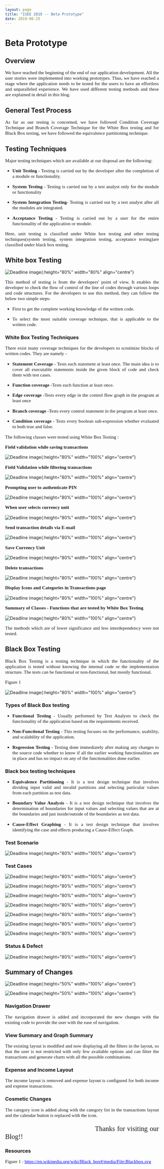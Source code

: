```yaml
---
layout: page
title: "ISEE 2019 -- Beta Prototype"
date: 2019-06-25
---
```


# Beta Prototype

## Overview

<p style="font-family:Times;font-size:110%;text-align:justify">We have reached the beginning of the end of our application development. All the user stories were implemented into working prototypes. Thus, we have reached a stage where the application needs to be tested for the users to have an effortless and unparalleled experience. We have used different testing methods and these are explained in detail in this blog.
</p>

## General Test Process

<p style="font-family:Times;font-size:110%;text-align:justify">As far as our testing is concerned, we have followed Condition Coverage Technique and Branch Coverage Technique for the White Box testing and for Black Box testing, we have followed the equivalence partitioning technique.</p>

## Testing Techniques

<p style="font-family:Times;font-size:110%;text-align:justify">Major testing techniques which are available at our disposal are the following: </p>
  
<ul>
  <li><p style="font-family:Times;font-size:110%;text-align:justify"><b>Unit Testing</b> - Testing is carried out by the developer after the completion of a module or functionality.</p></li>
  <li><p style="font-family:Times;font-size:110%;text-align:justify"><b>System Testing</b> - Testing is carried out by a test analyst only for the module or functionality</p></li> 
  <li><p style="font-family:Times;font-size:110%;text-align:justify"><b>System Integration Testing</b>- Testing is carried out by a test analyst after all the modules are integrated.</p></li>
  <li><p style="font-family:Times;font-size:110%;text-align:justify"><b>Acceptance Testing</b> - Testing is carried out by a user for the entire functionality of the application or module.</p></li></ul>
  
  
<p style="font-family:Times;font-size:110%;text-align:justify">Here, unit testing is classified under White box testing and other testing techniques(system testing, system integration testing, acceptance testing)are classified under black box testing.</p>
  
  
## White box Testing

![Deadline image]({{site.baseurl}}/images/whiteboxflow.PNG "Img 1"){:height="80%" width="80%" align="centre"}

<p style="font-family:Times;font-size:110%;text-align:justify">This method of testing is from the developers' point of view. It enables the developer to check the flow of control of the line of codes through various loops and code structures. For the developers to use this method, they can follow the below two simple steps-</p>

<ul>
  <li><p style="font-family:Times;font-size:110%;text-align:justify">First to get the complete working knowledge of the written code. </p></li>
  <li><p style="font-family:Times;font-size:110%;text-align:justify">To select the most suitable coverage technique, that is applicable to the written code.</p></li></ul>


### White Box Testing Techniques  

<p style="font-family:Times;font-size:110%;text-align:justify">There exist many coverage techniques for the developers to scrutinize blocks of written codes. They are namely -</p>

<ul>
  <li><p style="font-family:Times;font-size:110%;text-align:justify"><b>Statement Coverage</b> - Tests each statement at least once. The main idea is to cover all executable statements inside the given block of code and check them with test cases. </p></li>
  <li><p style="font-family:Times;font-size:110%;text-align:justify"><b>Function coverage</b> -Tests each function at least once.</p></li>
  <li><p style="font-family:Times;font-size:110%;text-align:justify"><b>Edge coverage</b> -Tests every edge in the control flow graph in the program at least once</p></li>
  <li><p style="font-family:Times;font-size:110%;text-align:justify"><b>Branch coverage</b> -Tests every control statement in the program at least once.</p></li>
  <li><p style="font-family:Times;font-size:110%;text-align:justify"><b>Condition coverage</b> - Tests every boolean sub-expression whether evaluated to both true and false.</p></li></ul>
  
<p style="font-family:Times;font-size:110%;text-align:justify">The following classes were tested using White Box Testing : </p>

<p style="font-family:Times;font-size:110%;text-align:justify"> <b>Field validation while saving transactions</b> </p>

![Deadline image]({{site.baseurl}}/images/WBCValidation.PNG "Img 1"){:height="80%" width="100%" align="centre"}

<p style="font-family:Times;font-size:110%;text-align:justify"> <b> Field Validation while filtering transactions </b></p>

![Deadline image]({{site.baseurl}}/images/DateRangeWBC.PNG "Img 2"){:height="80%" width="100%" align="centre"}

<p style="font-family:Times;font-size:110%;text-align:justify"> <b>Prompting user to authenticate PIN</b> </p>

![Deadline image]({{site.baseurl}}/images/onlogintest.PNG "Img 4"){:height="80%" width="100%" align="centre"}

<p style="font-family:Times;font-size:110%;text-align:justify"> <b>When user selects currency unit</b> </p>

![Deadline image]({{site.baseurl}}/images/onsetcurrencytest.PNG "Img 5"){:height="80%" width="100%" align="centre"}

<p style="font-family:Times;font-size:110%;text-align:justify"> <b>Send transaction details via E-mail</b> </p>

![Deadline image]({{site.baseurl}}/images/sendmailtest.PNG "Img 6"){:height="80%" width="100%" align="centre"}

<p style="font-family:Times;font-size:110%;text-align:justify"> <b>Save Currency Unit</b> </p>

![Deadline image]({{site.baseurl}}/images/AddCurrencyWBC.PNG "Img 7"){:height="80%" width="100%" align="centre"}

<p style="font-family:Times;font-size:110%;text-align:justify"> <b>Delete transactions</b> </p>

![Deadline image]({{site.baseurl}}/images/DeleteTransactions.PNG "Img 8"){:height="80%" width="100%" align="centre"}

<p style="font-family:Times;font-size:110%;text-align:justify"> <b>Display Icons and Categories in Transactions page</b> </p>

![Deadline image]({{site.baseurl}}/images/GetIconWBC.PNG "Img 9"){:height="80%" width="100%" align="centre"}

<p style="font-family:Times;font-size:110%;text-align:justify"> <b>Summary of Classes - Functions that are tested by White Box Testing</b></p>

![Deadline image]({{site.baseurl}}/images/WBCtestcases.PNG "Img 10"){:height="80%" width="100%" align="centre"}

<p style="font-family:Times;font-size:110%;text-align:justify">The methods which are of lower significance and less interdependency were not tested. </p>


## Black Box Testing

<p style="font-family:Times;font-size:110%;text-align:justify">Black Box Testing is a testing technique in which the functionality of the application is tested without knowing the internal code or the implementation structure. The tests can be functional or non-functional, but mostly functional. </p>

<p style="font-family:Times;font-size:110%;text-align:justify">Figure 1 </p>

![Deadline image]({{site.baseurl}}/images/Blackbox.svg "Img 1"){:height="80%" width="100%" align="centre"}

### Types of Black Box testing

<ul>
  <li><p style="font-family:Times;font-size:110%;text-align:justify"><b>Functional Testing</b> - Usually performed by Test Analysts to check the functionality of the application based on the requirements received. </p></li>
  <li><p style="font-family:Times;font-size:110%;text-align:justify"><b>Non-Functional Testing</b> - This testing focuses on the performance, usability, and scalability of the application.</p></li>
  <li><p style="font-family:Times;font-size:110%;text-align:justify"><b>Regression Testing</b> - Testing done immediately after making any changes to the source code whether to know if all the earlier working functionalities are in place and has no impact on any of the functionalities done earlier.</p></li></ul>


### Black box testing techniques 

<ul>
  <li><p style="font-family:Times;font-size:110%;text-align:justify"><b>Equivalence Partitioning</b> - It is a test design technique that involves dividing input valid and invalid partitions and selecting particular values from each partition as test data. </p></li>
  <li><p style="font-family:Times;font-size:110%;text-align:justify"><b>Boundary Value Analysis</b> - It is a test design technique that involves the determination of boundaries for input values and selecting values that are at the boundaries and just inside/outside of the boundaries as test data.</p></li>
  <li><p style="font-family:Times;font-size:110%;text-align:justify"><b>Cause-Effect Graphing</b> - It is a test design technique that involves identifying the case and effects producing a Cause-Effect Graph.</p></li></ul>
  
### Test Scenario  
  
![Deadline image]({{site.baseurl}}/images/Testscenario.PNG "Test Scenario"){:height="80%" width="100%" align="centre"}

### Test Cases

![Deadline image]({{site.baseurl}}/images/Testcase1.PNG "Test Case 1"){:height="80%" width="100%" align="centre"}

![Deadline image]({{site.baseurl}}/images/Testcase2.PNG "Test Case 2"){:height="80%" width="100%" align="centre"}

![Deadline image]({{site.baseurl}}/images/Testcase3.PNG "Test Case 3"){:height="80%" width="100%" align="centre"} 

![Deadline image]({{site.baseurl}}/images/Testcase4.PNG "Test Case 4"){:height="80%" width="100%" align="centre"} 

![Deadline image]({{site.baseurl}}/images/Testcase5.PNG "Test Case 5"){:height="80%" width="100%" align="centre"} 

![Deadline image]({{site.baseurl}}/images/Testcase6.PNG "Test Case 6"){:height="80%" width="100%" align="centre"} 

![Deadline image]({{site.baseurl}}/images/Testcase7.PNG "Test Case 7"){:height="80%" width="100%" align="centre"} 

### Status & Defect

![Deadline image]({{site.baseurl}}/images/Statusanddefects.PNG "Status & Defects"){:height="80%" width="100%" align="centre"}

## Summary of Changes

![Deadline image]({{site.baseurl}}/images/Beta2.PNG "Img 1"){:height="50%" width="100%" align="centre"}

![Deadline image]({{site.baseurl}}/images/Beta1.PNG "Img 2"){:height="50%" width="100%" align="centre"}

### Navigation Drawer

<p style="font-family:Times;font-size:110%;text-align:justify">The navigation drawer is added and incorporated the new changes with the existing code to provide the user with the ease of navigation.</p>

### View Summary and Graph Summary

<p style="font-family:Times;font-size:110%;text-align:justify">The existing layout is modified and now displaying all the filters in the layout, so that the user is not restricted with only few available options and can filter the transactions and generate charts with all the possible combinations.</p>

### Expense and Income Layout

<p style="font-family:Times;font-size:110%;text-align:justify">The income layout is removed and expense layout is configured for both income and expense transactions.</p>

### Cosmetic Changes

<p style="font-family:Times;font-size:110%;text-align:justify">The category icon is added along with the category list in the transactions layout and the calendar button is replaced with the icon. </p>

  

<p style="font-family:Times;font-size:160%;text-align:justify">&nbsp;&nbsp;&nbsp;&nbsp;&nbsp;&nbsp;&nbsp;&nbsp;&nbsp;&nbsp;&nbsp;&nbsp;&nbsp;&nbsp;&nbsp;&nbsp;&nbsp;&nbsp;&nbsp;&nbsp;&nbsp;&nbsp;&nbsp;&nbsp;&nbsp;&nbsp;&nbsp;&nbsp;&nbsp;&nbsp;&nbsp;&nbsp;&nbsp;&nbsp;&nbsp;&nbsp;&nbsp;&nbsp;&nbsp;&nbsp;&nbsp;&nbsp;&nbsp;Thanks for visiting our Blog!!</p>

### Resources 

<p style="font-family:Times;font-size:110%;text-align:justify"> Figure 1 : <a href="https://en.wikipedia.org/wiki/Model%E2%80%93view%E2%80%93controller#/media/File:MVC-Process.svg" style="color: rgb(0,0,255)">https://en.wikipedia.org/wiki/Black_box#/media/File:Blackbox.svg</a></p>







